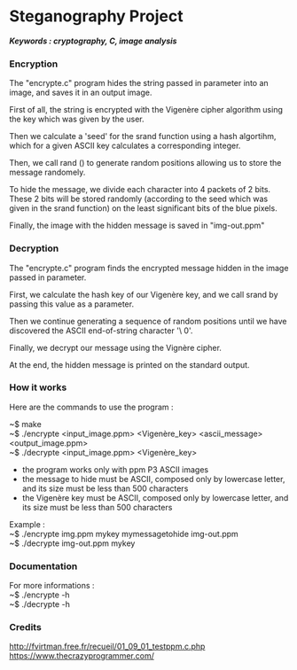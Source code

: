 # Steganography Project

***Keywords : cryptography, C, image analysis***

### Encryption

The "encrypte.c" program hides the string passed in parameter
into an image, and saves it in an output image.

First of all, the string is encrypted with the Vigenère cipher algorithm using the key which was given by the user.

Then we calculate a 'seed' for the srand function using a hash algortihm,
which for a given ASCII key calculates a corresponding integer.

Then, we call rand () to generate random positions allowing us to store
the message randomely.

To hide the message, we divide each character into 4 packets of 2 bits. These 2 bits will be stored randomly (according to the seed which was given in the srand function) on the least significant bits of the blue pixels.

Finally, the image with the hidden message is saved in "img-out.ppm"


### Decryption

The "encrypte.c" program finds the encrypted message hidden in the image passed in parameter.

First, we calculate the hash key of our Vigenère key, and we call srand by passing this value as a parameter.

Then we continue generating a sequence of random positions until we have discovered
the ASCII end-of-string character '\ 0'.

Finally, we decrypt our message using the Vignère cipher.

At the end, the hidden message is printed on the standard output.


### How it works

Here are the commands to use the program :

~$ make  
~$ ./encrypte \<input_image.ppm\> \<Vigenère_key\> \<ascii_message\> \<output_image.ppm\>  
~$ ./decrypte \<input_image.ppm\> \<Vigenère_key\>  

* the program works only with ppm P3 ASCII images
* the message to hide must be ASCII, composed only by lowercase letter, and its size must be less than 500 characters
* the Vigenère key must be ASCII, composed only by lowercase letter, and its size must be less than 500 characters

Example :  
~$ ./encrypte img.ppm mykey mymessagetohide img-out.ppm    
~$ ./decrypte img-out.ppm mykey  


### Documentation

For more informations :  
~$ ./encrypte -h  
~$ ./decrypte -h  


### Credits

http://fvirtman.free.fr/recueil/01_09_01_testppm.c.php  
https://www.thecrazyprogrammer.com/
